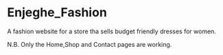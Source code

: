 # Enjeghe_Fashion

A fashion website for a store tha sells budget friendly dresses for women.

N.B. Only the Home,Shop and Contact pages are working.